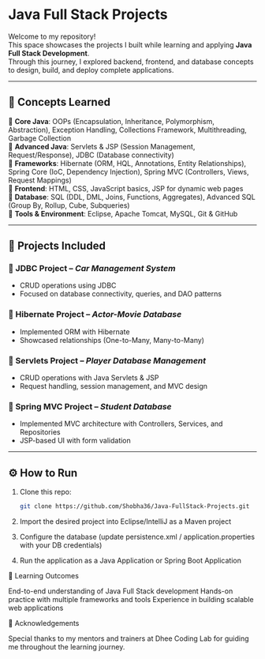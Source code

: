 # Java Full Stack Projects 

Welcome to my repository!  
This space showcases the projects I built while learning and applying **Java Full Stack Development**.  
Through this journey, I explored backend, frontend, and database concepts to design, build, and deploy complete applications.

---

## 📘 Concepts Learned

🔹 **Core Java**: OOPs (Encapsulation, Inheritance, Polymorphism, Abstraction), Exception Handling, Collections Framework, Multithreading, Garbage Collection  
🔹 **Advanced Java**: Servlets & JSP (Session Management, Request/Response), JDBC (Database connectivity)  
🔹 **Frameworks**: Hibernate (ORM, HQL, Annotations, Entity Relationships), Spring Core (IoC, Dependency Injection), Spring MVC (Controllers, Views, Request Mappings)  
🔹 **Frontend**: HTML, CSS, JavaScript basics, JSP for dynamic web pages  
🔹 **Database**: SQL (DDL, DML, Joins, Functions, Aggregates), Advanced SQL (Group By, Rollup, Cube, Subqueries)  
🔹 **Tools & Environment**: Eclipse, Apache Tomcat, MySQL, Git & GitHub  

---

## 📂 Projects Included

### 🔹 JDBC Project – *Car Management System*  
- CRUD operations using JDBC  
- Focused on database connectivity, queries, and DAO patterns  

### 🔹 Hibernate Project – *Actor-Movie Database*  
- Implemented ORM with Hibernate  
- Showcased relationships (One-to-Many, Many-to-Many)  

### 🔹 Servlets Project – *Player Database Management*  
- CRUD operations with Java Servlets & JSP  
- Request handling, session management, and MVC design  

### 🔹 Spring MVC Project – *Student Database*  
- Implemented MVC architecture with Controllers, Services, and Repositories  
- JSP-based UI with form validation  

---

## ⚙️ How to Run

1. Clone this repo:
   ```bash
   git clone https://github.com/Shobha36/Java-FullStack-Projects.git
2. Import the desired project into Eclipse/IntelliJ as a Maven project

3. Configure the database (update persistence.xml / application.properties with your DB credentials)

4. Run the application as a Java Application or Spring Boot Application

🎯 Learning Outcomes

End-to-end understanding of Java Full Stack development
Hands-on practice with multiple frameworks and tools
Experience in building scalable web applications

🙌 Acknowledgements

Special thanks to my mentors and trainers at Dhee Coding Lab for guiding me throughout the learning journey.
